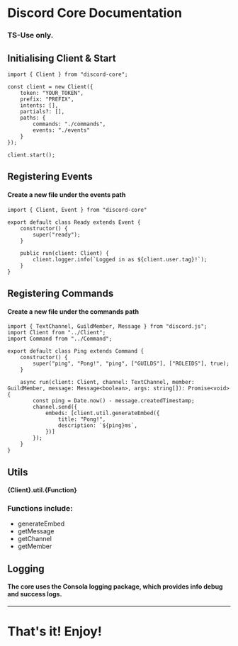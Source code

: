 # Discord Core Documentation

### TS-Use only.
## Initialising Client & Start
```
import { Client } from "discord-core";

const client = new Client({
    token: "YOUR_TOKEN",
    prefix: "PREFIX",
    intents: [],
    partials?: [],
    paths: {
        commands: "./commands",
        events: "./events"
    }
});

client.start();
```

## Registering Events
#### Create a new file under the events path
```
import { Client, Event } from "discord-core"

export default class Ready extends Event {
    constructor() {
        super("ready");
    }

    public run(client: Client) {
        client.logger.info(`Logged in as ${client.user.tag}!`);
    }
}
```

## Registering Commands
#### Create a new file under the commands path
```
import { TextChannel, GuildMember, Message } from "discord.js";
import Client from "../Client";
import Command from "../Command";

export default class Ping extends Command {
    constructor() {
        super("ping", "Pong!", "ping", ["GUILDS"], ["ROLEIDS"], true);
    }

    async run(client: Client, channel: TextChannel, member: GuildMember, message: Message<boolean>, args: string[]): Promise<void> {
        const ping = Date.now() - message.createdTimestamp;
        channel.send({
            embeds: [client.util.generateEmbed({
                title: "Pong!",
                description: `${ping}ms`,
            })]
        });
    }
}
```

## Utils
#### {Client}.util.{Function}
### Functions include:
- generateEmbed
- getMessage
- getChannel
- getMember

## Logging
#### The core uses the Consola logging package, which provides info debug and success logs.

---
# That's it! Enjoy!